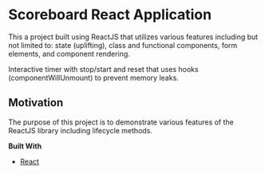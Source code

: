 # Scoreboard React Application
This a project built using ReactJS that utilizes various features including but not limited to: state (uplifting), class and functional components, form elements, and component rendering. 

Interactive timer with stop/start and reset that uses hooks (componentWillUnmount) to prevent memory leaks.

## Motivation
The purpose of this project is to demonstrate various features of the ReactJS library including lifecycle methods.

**Built With**
- [React](https://reactjs.org/)
